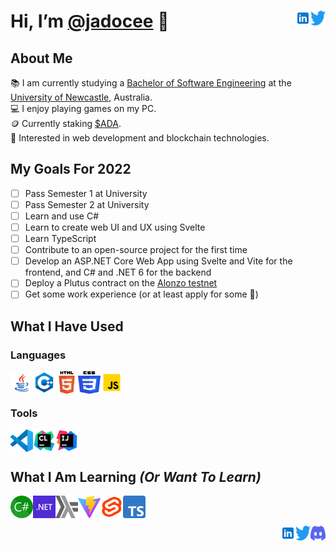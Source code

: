 # Hi, I’m [@jadocee](https://github.com/jadocee) 👋 <!-- [<img align="right" alt="jadocee#4635" width="24px" height="24px" src="Icons/Discord-Logo-Color.svg" />][discord] --> [<img align="right" alt="@JaCee____" width="24px" height="24px" src="Icons/Logo blue.svg" />][twitter] [<img align="right" alt="LinkedIn" width="24px" height="24px" src="Icons/icons8-linkedin.svg" />][linkedin]

## About Me

📚 I am currently studying a <a href="https://www.newcastle.edu.au/degrees/bachelor-of-software-engineering-honours">Bachelor of Software Engineering</a> at the <a href="https://www.newcastle.edu.au/">University of Newcastle</a>, Australia.<br/>
💻 I enjoy playing games on my PC.<br/>
🪙 Currently staking <a href="https://cardano.org/">$ADA</a>.<br/>
🤔 Interested in web development and blockchain technologies.

<!--
- 👀 I’m interested in ...
- 🌱 I’m currently learning ...
- 💞️ I’m looking to collaborate on ...
-->
## My Goals For 2022

- [ ] Pass Semester 1 at University
- [ ] Pass Semester 2 at University
- [ ] Learn and use C#
- [ ] Learn to create web UI and UX using Svelte
- [ ] Learn TypeScript
- [ ] Contribute to an open-source project for the first time
- [ ] Develop an ASP.NET Core Web App using Svelte and Vite for the frontend, and C# and .NET 6 for the backend
- [ ] Deploy a Plutus contract on the [Alonzo testnet](https://github.com/input-output-hk/Alonzo-testnet)
- [ ] Get some work experience (or at least apply for some 🙂)

## What I Have Used

### Languages

[<img align="left" alt="Java" width="36px" height="36px" src="Icons/icons8-java.svg" />][java]
[<img align="left" alt="C++" width="36px" height="36px" src="Icons/icons8-c++.svg" />][c++]
[<img align="left" alt="HTML5" width="36px" height="36px" src="Icons/HTML5_Logo.svg" />][html]
[<img align="left" alt="CSS" width="36px" height="36px" src="Icons/CSS3_logo_and_wordmark.svg" />][css]
[<img align="left" alt="JavaScript" width="36px" height="36px" src="Icons/icons8-javascript.svg" />][javascript]
<br/><br/>

### Tools

[<img align="left" alt="VSCode" width="36px" height="36px" src="Icons/vscode.svg" />][vscode]
[<img align="left" alt="CLion" width="36px" height="36px" src="Icons/CLion_icon.svg" />][clion]
[<img align="left" alt="IntelliJ IDEA" width="36px" height="36px" src="Icons/IntelliJ_IDEA_icon.svg" />][intellij]
<br/><br/>

## What I Am Learning *(Or Want To Learn)*

[<img align="left" alt="C#" width="36px" height="36px" src="Icons/464px-C_Sharp_wordmark.svg.png" />][cs]
[<img align="left" alt=".NET" width="36px" height="36px" src="Icons/NET_Logo.svg" />][.net]
[<img align="left" alt="Haskell" width="36px" height="36px" src="Icons/Haskell-Logo.svg" />][haskell]
[<img align="left" alt="Vite" width="36px" height="36px" src="Icons/vite-seeklogo.com.svg" />][vite]
[<img align="left" alt="Svelte" width="36px" height="36px" src="Icons/svelte-logo.svg" />][svelte]
[<img align="left" alt="TypeScript" width="36px" height="36px" src="Icons/ts-logo-512.svg" />][typescript]
<br/><br/>

[<img align="right" alt="jadocee#4635" width="24px" height="24px" src="Icons/Discord-Logo-Color.svg" />][discord]
[<img align="right" alt="@JaCee____" width="24px" height="24px" src="Icons/Logo blue.svg" />][twitter]
[<img align="right" alt="LinkedIn" width="24px" height="24px" src="Icons/icons8-linkedin.svg" />][linkedin]
<br/><br/>

[twitter]: https://twitter.com/JaCee____
[discord]: https://discordapp.com/users/390237452595363866
[linkedin]: https://linkedin.com/in/jaydon-cameron


<!-- Languages -->
[typescript]: https://www.typescriptlang.org/
[react]: https://reactjs.org/
[.net]: https://dotnet.microsoft.com/
[haskell]: https://www.haskell.org/
[sass]: https://sass-lang.com/
[cs]: https://docs.microsoft.com/en-us/dotnet/csharp/
[vite]: https://vitejs.dev/

<!-- Frameworks -->
[svelte]: https://svelte.dev/

<!-- Tools -->
[vscode]: https://code.visualstudio.com/
[javascript]: https://www.javascript.com/
[clion]: https://www.jetbrains.com/clion/
[intellij]: https://www.jetbrains.com/idea/
[java]: https://www.java.com/en/
[c++]: https://www.cplusplus.com/
[html]: https://www.w3.org/html/
[css]: https://www.w3.org/Style/CSS/Overview.en.html

